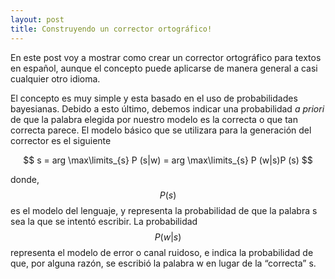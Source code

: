 ```yaml
---
layout: post
title: Construyendo un corrector ortográfico!
---
```

En este post voy a mostrar como crear un corrector ortográfico para textos en español, aunque el concepto puede aplicarse de manera general a casi cualquier otro idioma.

El concepto es muy simple y esta basado en el uso de probabilidades bayesianas. Debido a esto último, debemos indicar una probabilidad *a priori* de que la palabra elegida por nuestro modelo es la correcta o que tan correcta parece. El modelo básico que se utilizara para la generación del corrector es el siguiente

$$ s = arg \max\limits_{s} P (s|w) = arg \max\limits_{s} P (w|s)P (s) $$


donde, $$P(s)$$ es el modelo del lenguaje, y representa la probabilidad de que la palabra s sea la que se intentó escribir. 
La probabilidad $$P(w|s)$$ representa el modelo de error o canal ruidoso, e indica la probabilidad de que, por alguna razón, se escribió la palabra w en lugar de la “correcta” s.
